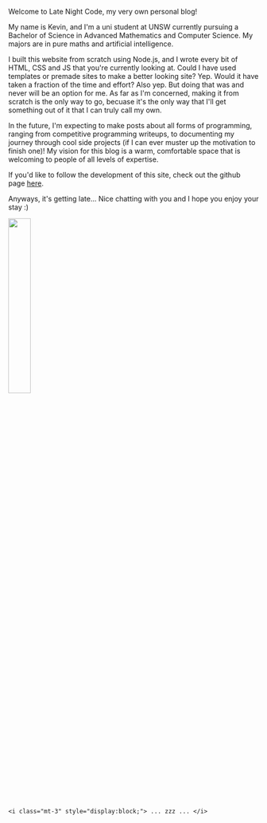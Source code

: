Welcome to Late Night Code, my very own personal blog!

My name is Kevin, and I'm a uni student at UNSW currently pursuing a Bachelor of Science in Advanced Mathematics and Computer Science. My majors are in pure maths and artificial intelligence.

I built this website from scratch using Node.js, and I wrote every bit of HTML, CSS and JS that you're currently looking at. Could I have used templates or premade sites to make a better looking site? Yep. Would it have taken a fraction of the time and effort? Also yep. But doing that was and never will be an option for me. As far as I'm concerned, making it from scratch is the only way to go, becuase it's the only way that I'll get something out of it that I can truly call my own.

In the future, I'm expecting to make posts about all forms of programming, ranging from competitive programming writeups, to documenting my journey through cool side projects (if I can ever muster up the motivation to finish one)! My vision for this blog is a warm, comfortable space that is welcoming to people of all levels of expertise.

If you'd like to follow the development of this site, check out the github page [here](https://github.com/Gomango999/latenight-code).

Anyways, it's getting late... Nice chatting with you and I hope you enjoy your stay :)

<div class="centering w-100 mt-5">
    <img id="snoozing-fox" width=30% src="/images/fox/tp_fox1.png">

    <i class="mt-3" style="display:block;"> ... zzz ... </i>
</div>

<script>
    state = 0
    setInterval(() => {
        if (state == 0) {
            $('#snoozing-fox').attr("src","/images/fox/tp_fox2.png");
            state = 1
        } else if (state == 1) {
            $('#snoozing-fox').attr("src","/images/fox/tp_fox1.png");
            state = 0
        }
    }, 1500);
</script>
